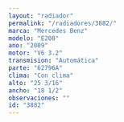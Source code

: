```yaml
---
layout: "radiador"
permalink: "/radiadores/3882/"
marca: "Mercedes Benz"
modelo: "E200"
ano: "2009"
motor: "V6 3.2"
transmision: "Automática"
parte: "62796A"
clima: "Con clima"
alto: "25 3/16"
ancho: "18 1/2"
observaciones: ""
id: "3882"
---
```


